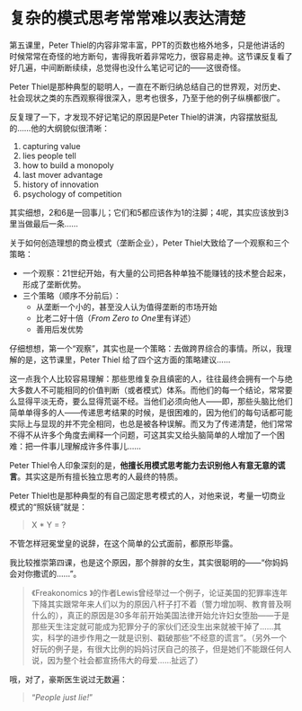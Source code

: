 # 复杂的模式思考常常难以表达清楚

第五课里，Peter Thiel的内容非常丰富，PPT的页数也格外地多，只是他讲话的时候常常在奇怪的地方断句，害得我听着非常吃力，很容易走神。这节课反复看了好几遍，中间断断续续，总觉得也没什么笔记可记的——这很奇怪。

Peter Thiel是那种典型的聪明人，一直在不断归纳总结自己的世界观，对历史、社会现状之类的东西观察得很深入，思考也很多，乃至于他的例子纵横都很广。

反复理了一下，才发现不好记笔记的原因是Peter Thiel的讲演，内容摆放挺乱的……他的大纲貌似很清晰：

1. capturing value
2. lies people tell
3. how to build a monopoly
4. last mover advantage
5. history of innovation
6. psychology of competition

其实细想，2和6是一回事儿；它们和5都应该作为1的注脚；4呢，其实应该放到3里当做最后一条……

关于如何创造理想的商业模式（垄断企业），Peter Thiel大致给了一个观察和三个策略：

* 一个观察：21世纪开始，有大量的公司把各种单独不能赚钱的技术整合起来，形成了垄断优势。
* 三个策略（顺序不分前后）：
  * 从垄断一个小的，甚至没人认为值得垄断的市场开始
  * 比老二好十倍（*From Zero to One*里有详述）
  * 善用后发优势

仔细想想，第一个“观察”，其实也是一个策略：去做跨界综合的事情。所以，我理解的是，这节课里，Peter Thiel 给了四个这方面的策略建议……

这一点我个人比较容易理解：那些思维复杂且缜密的人，往往最终会拥有一个与绝大多数人不可能相同的价值判断（或者模式）体系。而他们的每一个结论，常常要么显得平淡无奇，要么显得荒诞不经。当他们必须向他人——即，那些头脑比他们简单单得多的人——传递思考结果的时候，是很困难的，因为他们的每句话都可能实际上与显现的并不完全相同，也总是被各种误解。而又为了传递清楚，他们常常不得不从许多个角度去阐释一个问题，可这其实又给头脑简单的人增加了一个困难：把一件事儿理解成许多件事儿……

Peter Thiel令人印象深刻的是，**他擅长用模式思考能力去识别他人有意无意的谎言**。其实这是所有擅长独立思考的人最终的特质。

Peter Thiel也是那种典型的有自己固定思考模式的人，对他来说，考量一切商业模式的“照妖镜”就是：

> X * Y = ? 

不管怎样冠冕堂皇的说辞，在这个简单的公式面前，都原形毕露。

我比较推崇第四课，也是这个原因，那个胖胖的女生，其实很聪明的——“你妈妈会对你撒谎的……”。

> 《Freakonomics 》的作者Lewis曾经举过一个例子，论证美国的犯罪率连年下降其实跟常年来人们以为的原因八杆子打不着（警力增加啊、教育普及啊什么的），真正的原因是30多年前开始美国法律开始允许妇女堕胎——于是那些天生注定就可能成为犯罪分子的家伙们还没生出来就被干掉了……其实，科学的进步作用之一就是识别、戳破那些“不经意的谎言”。（另外一个好玩的例子是，有很大比例的妈妈讨厌自己的孩子，但是她们不能跟任何人说，因为整个社会都宣扬伟大的母爱……扯远了）

哦，对了，豪斯医生说过无数遍：

> “*People just lie!*”
